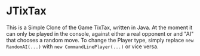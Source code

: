 JTixTax
=======
This is a Simple Clone of the Game TixTax, written in Java. 
At the moment it can only be played in the console, against
either a real opponent or and "AI" that chooses a random 
move. To change the Player type, simply replace 
`new RandomAI(...)` with `new CommandLinePlayer(...)` or vice versa.